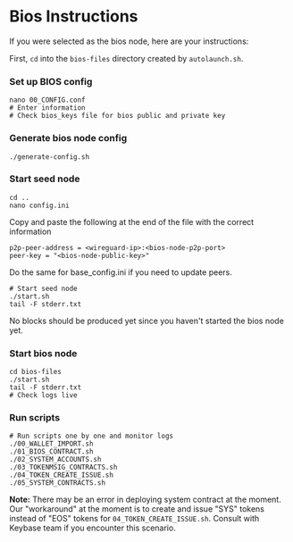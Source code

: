 # Bios Instructions

If you were selected as the bios node, here are your instructions:

First, `cd` into the `bios-files` directory created by `autolaunch.sh`.

### Set up BIOS config
```console
nano 00_CONFIG.conf
# Enter information
# Check bios_keys file for bios public and private key
```

### Generate bios node config
```console
./generate-config.sh
```

### Start seed node
```console
cd ..
nano config.ini
```
Copy and paste the following at the end of the file with the correct information
```
p2p-peer-address = <wireguard-ip>:<bios-node-p2p-port>
peer-key = "<bios-node-public-key>"
```
Do the same for base_config.ini if you need to update peers.
```console
# Start seed node
./start.sh
tail -F stderr.txt
```
No blocks should be produced yet since you haven't started the bios node yet.

### Start bios node
```console
cd bios-files
./start.sh
tail -F stderr.txt
# Check logs live
```

### Run scripts
```console
# Run scripts one by one and monitor logs
./00_WALLET_IMPORT.sh
./01_BIOS_CONTRACT.sh
./02_SYSTEM_ACCOUNTS.sh
./03_TOKENMSIG_CONTRACTS.sh
./04_TOKEN_CREATE_ISSUE.sh
./05_SYSTEM_CONTRACTS.sh
```
**Note:** There may be an error in deploying system contract at the moment. Our "workaround" at the moment is to create and issue "SYS" tokens instead of "EOS" tokens for `04_TOKEN_CREATE_ISSUE.sh`. Consult with Keybase team if you encounter this scenario.
